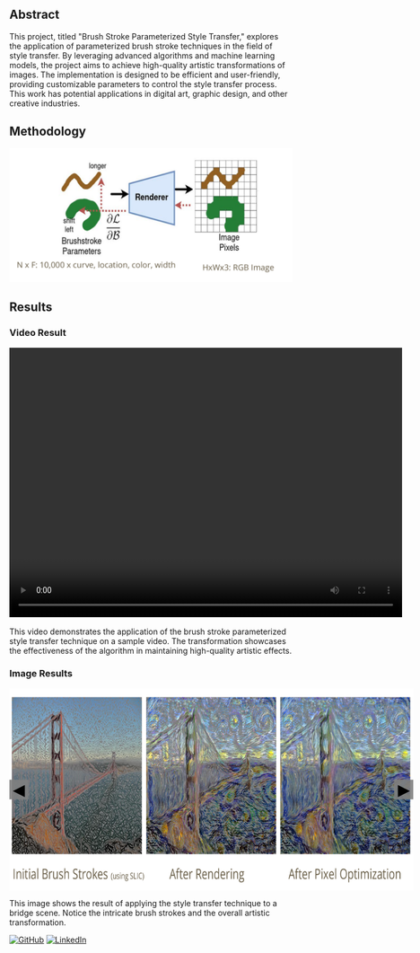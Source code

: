 ## Abstract

This project, titled "Brush Stroke Parameterized Style Transfer," explores the application of parameterized brush stroke techniques in the field of style transfer. By leveraging advanced algorithms and machine learning models, the project aims to achieve high-quality artistic transformations of images. The implementation is designed to be efficient and user-friendly, providing customizable parameters to control the style transfer process. This work has potential applications in digital art, graphic design, and other creative industries.

## Methodology

![Methodology](images/Method.png)

## Results

### Video Result

<video width="700" height="480" controls>
  <source src="videos/clemson.mp4" type="video/mp4">
  Your browser does not support the video tag.
</video>

This video demonstrates the application of the brush stroke parameterized style transfer technique on a sample video. The transformation showcases the effectiveness of the algorithm in maintaining high-quality artistic effects.

### Image Results

<div id="image-gallery" style="position: relative; width: 720px; height: 360px;">
  <img id="gallery-image" src="images/bridge.png" alt="Result 1" width="720" height="360" style="transition: transform 0.25s ease;">
  <button id="prev-button" style="position: absolute; top: 50%; left: 0; transform: translateY(-50%); background: rgba(128, 128, 128, 0.9); border: none; font-size: 2em; cursor: pointer;">&#9664;</button>
  <button id="next-button" style="position: absolute; top: 50%; right: 0; transform: translateY(-50%); background: rgba(128, 128, 128, 0.9); border: none; font-size: 2em; cursor: pointer;">&#9654;</button>
</div>
<p id="image-description">This image shows the result of applying the style transfer technique to a bridge scene. Notice the intricate brush strokes and the overall artistic transformation.</p>

<script>
  const images = [
    { src: 'images/bridge.png', description: 'This image shows the result of applying the style transfer technique to a bridge scene. Notice the intricate brush strokes and the overall artistic transformation.' },
    { src: 'images/strokes_zoomed.png', description: 'Here, we have a zoomed-in view of the brush strokes applied to a different scene. The details highlight the precision and customization capabilities of the algorithm.' },
    { src: 'images/me.png', description: 'This image demonstrates the style transfer applied to a portrait. The transformation retains the subject\'s features while adding an artistic flair.' },
    { src: 'images/Olive_tree_garden.png', description: 'In this example, the style transfer is applied to a garden scene. The brush strokes and color adjustments create a visually appealing artistic rendition.' }
  ];

  let currentIndex = 0;

  document.getElementById('prev-button').addEventListener('click', () => {
    currentIndex = (currentIndex > 0) ? currentIndex - 1 : images.length - 1;
    updateGallery();
  });

  document.getElementById('next-button').addEventListener('click', () => {
    currentIndex = (currentIndex < images.length - 1) ? currentIndex + 1 : 0;
    updateGallery();
  });

  document.getElementById('gallery-image').addEventListener('click', () => {
    const img = document.getElementById('gallery-image');
    const prevButton = document.getElementById('prev-button');
    const nextButton = document.getElementById('next-button');
    if (img.style.transform === 'scale(1.5)') {
      img.style.transform = 'scale(1)';
      prevButton.style.left = '0';
      nextButton.style.right = '0';
    } else {
      img.style.transform = 'scale(1.5)';
      prevButton.style.left = '-30%';
      nextButton.style.right = '-30%';
    }
  });

  function updateGallery() {
    document.getElementById('gallery-image').src = images[currentIndex].src;
    document.getElementById('gallery-image').alt = `Result ${currentIndex + 1}`;
    document.getElementById('image-description').textContent = images[currentIndex].description;
  }
</script>

[![GitHub](https://img.shields.io/badge/GitHub-Repository-blue?logo=github)](https://github.com/maheshmeleti/brushstroke-parameterized-style-transfer-pytorch)
[![LinkedIn](https://img.shields.io/badge/LinkedIn-Profile-blue?logo=linkedin)](https://www.linkedin.com/in/mahesh-meleti/)